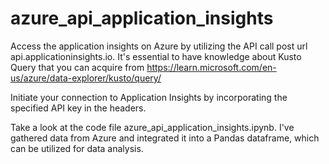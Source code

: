 # azure_api_application_insights
Access the application insights on Azure by utilizing the API call post url  api.applicationinsights.io. 
It's essential to have knowledge about Kusto Query that you can acquire from https://learn.microsoft.com/en-us/azure/data-explorer/kusto/query/

Initiate your connection to Application Insights by incorporating the specified API key in the headers.

Take a look at the code file azure_api_application_insights.ipynb. I've gathered data from Azure and integrated it into a Pandas dataframe, which can be utilized for data analysis.
